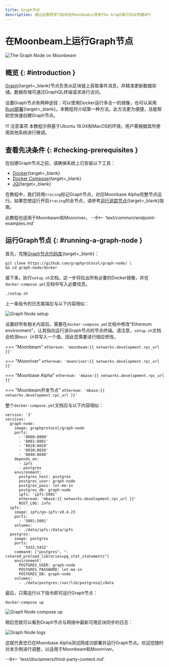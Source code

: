 ```yaml
---
title: Graph节点
description: 通过此教程学习如何在Moonbeam上使用The Graph索引协议构建API
---
```


# 在Moonbeam上运行Graph节点

![The Graph Node on Moonbeam](/images/node-operators/indexer-nodes/the-graph/the-graph-node-banner.png)

## 概览 {: #introduction } 

[Graph](https://thegraph.com/){target=_blank}节点负责从区块链上获取事件消息，并精准更新数据存储。数据存储可通过GraphQL终端请求进行访问。

设置Graph节点有两种途径：可以使用Docker运行多合一的镜像，也可以采用[Rust部署](https://github.com/graphprotocol/graph-node){target=_blank}。本教程将介绍第一种方法。此方法更为便捷，且能帮助您快速创建Graph节点。

!!! 注意事项
    本教程示例基于Ubuntu 18.04和MacOS的环境，用户需根据其所使用其他系统进行微调。

## 查看先决条件 {: #checking-prerequisites } 

在创建Graph节点之前，请确保系统上已安装以下工具：

 - [Docker](https://docs.docker.com/get-docker/){target=_blank}
 - [Docker Compose](https://docs.docker.com/compose/install/){target=_blank}
 - [JQ](https://stedolan.github.io/jq/download/){target=_blank}

在教程中，我们将用`tracing`标记Graph节点，对应Moonbase Alpha完整节点运行。如果您想运行开启`tracing`的全节点，请参考[运行追踪节点](/node-operators/networks/tracing-node){target=_blank}指南。

此教程也适用于Moonbeam和Moonriver。
--8<-- 'text/common/endpoint-examples.md'

## 运行Graph节点 {: #running-a-graph-node } 

首先，克隆[Graph节点代码库](https://github.com/graphprotocol/graph-node/){target=_blank}：

```
git clone https://github.com/graphprotocol/graph-node/ \
&& cd graph-node/docker
```

接下来，执行`setup.sh`文档。这一步将拉出所有必要的Docker镜像，并在`docker-compose.yml`文档中写入必要信息。

```
./setup.sh
```

上一条指令的日志尾端应与以下内容相似：

![Graph Node setup](/images/node-operators/indexer-nodes/the-graph/the-graph-node-1.png)

设置好所有相关内容后，需要在`docker-compose.yml`文档中修改“Ethereum environment”，让其指向运行该Graph节点的节点终端。请注意，`setup.sh`文档会检测`Host IP`并写入一个值，因此您需要进行相应修改。

=== "Moonbeam"
    ```
    ethereum: 'moonbeam:{{ networks.development.rpc_url }}'
    ```

=== "Moonriver"
    ```
    ethereum: 'moonriver:{{ networks.development.rpc_url }}'
    ```

=== "Moonbase Alpha"
    ```
    ethereum: 'mbase:{{ networks.development.rpc_url }}'
    ```

=== "Moonbeam开发节点"
    ```
    ethereum: 'mbase:{{ networks.development.rpc_url }}'
    ```

整个`docker-compose.yml`文档应与以下内容相似：

```
version: '3'
services:
  graph-node:
    image: graphprotocol/graph-node
    ports:
      - '8000:8000'
      - '8001:8001'
      - '8020:8020'
      - '8030:8030'
      - '8040:8040'
    depends_on:
      - ipfs
      - postgres
    environment:
      postgres_host: postgres
      postgres_user: graph-node
      postgres_pass: let-me-in
      postgres_db: graph-node
      ipfs: 'ipfs:5001'
      ethereum: 'mbase:{{ networks.development.rpc_url }}'
      RUST_LOG: info
  ipfs:
    image: ipfs/go-ipfs:v0.4.23
    ports:
      - '5001:5001'
    volumes:
      - ./data/ipfs:/data/ipfs
  postgres:
    image: postgres
    ports:
      - '5432:5432'
    command: ["postgres", "-cshared_preload_libraries=pg_stat_statements"]
    environment:
      POSTGRES_USER: graph-node
      POSTGRES_PASSWORD: let-me-in
      POSTGRES_DB: graph-node
    volumes:
      - ./data/postgres:/var/lib/postgresql/data
```

最后，只需运行以下指令即可运行Graph节点：

```
docker-compose up
```

![Graph Node compose up](/images/node-operators/indexer-nodes/the-graph/the-graph-node-2.png)

稍后您就可以看到Graph节点与网络中最新可用区块同步的日志：

![Graph Node logs](/images/node-operators/indexer-nodes/the-graph/the-graph-node-3.png)

这就代表您已在Moonbase Alpha测试网成功部署并运行Graph节点。欢迎您随时对本示例进行调整，以适用于Moonbeam和Moonriver。

--8<-- 'text/disclaimers/third-party-content.md'
